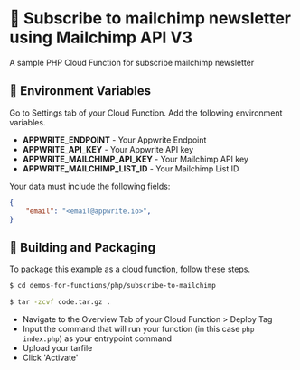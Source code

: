 # 🚮 Subscribe to mailchimp newsletter using Mailchimp API V3
A sample PHP Cloud Function for subscribe mailchimp newsletter

## 📝 Environment Variables
Go to Settings tab of your Cloud Function. Add the following environment variables.

* **APPWRITE_ENDPOINT** - Your Appwrite Endpoint
* **APPWRITE_API_KEY** - Your Appwrite API key
* **APPWRITE_MAILCHIMP_API_KEY** - Your Mailchimp API key
* **APPWRITE_MAILCHIMP_LIST_ID** - Your Mailchimp List ID

Your data must include the following fields:

```json
{
    "email": "<email@appwrite.io>",
}
```

## 🚀 Building and Packaging

To package this example as a cloud function, follow these steps.

```bash
$ cd demos-for-functions/php/subscribe-to-mailchimp

$ tar -zcvf code.tar.gz .
```

* Navigate to the Overview Tab of your Cloud Function > Deploy Tag
* Input the command that will run your function (in this case `php index.php`) as your entrypoint command
* Upload your tarfile 
* Click 'Activate'